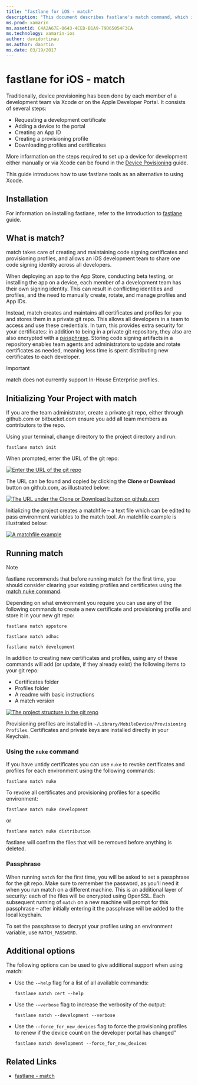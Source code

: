 ```yaml
---
title: "fastlane for iOS - match"
description: "This document describes fastlane's match command, which is used to create and maintain code signing certificates and provisioning profiles for iOS development."
ms.prod: xamarin
ms.assetid: C4A2A67E-0643-4CED-B1A9-79D65054F3CA
ms.technology: xamarin-ios
author: davidortinau
ms.author: daortin
ms.date: 03/19/2017
---
```


# fastlane for iOS - match

Traditionally, device provisioning has been done by each member of a development team via Xcode or on the Apple Developer Portal. It consists of several steps:

- Requesting a development certificate
- Adding a device to the portal
- Creating an App ID
- Creating a provisioning profile
- Downloading profiles and certificates

More information on the steps required to set up a device for development either manually or via Xcode can be found in the [Device Povisioning](~/ios/get-started/installation/device-provisioning/index.md) guide.

This guide introduces how to use fastlane tools as an alternative to using Xcode.

## Installation

For information on installing fastlane, refer to the Introduction to [fastlane](~/ios/deploy-test/provisioning/fastlane/index.md#Installation) guide.

<a name="whatismatch" />

## What is match?

match takes care of creating and maintaining code signing certificates and provisioning profiles, and allows an iOS development team to share one code signing identity across all developers.

When deploying an app to the App Store, conducting beta testing, or installing the app on a device, each member of a development team has their own signing identity. This can result in conflicting identities and profiles, and the need to manually create, rotate, and manage profiles and App IDs.

Instead, match creates and maintains all certificates and profiles for you and stores them in a private git repo. This allows all developers in a team to access and use these credentials. In turn, this provides extra security for your certificates: in addition to being in a private git repository, they also are also encrypted with a [passphrase](#passphrase). Storing code signing artifacts in a repository enables team agents and administrators to update and rotate certificates as needed, meaning less time is spent distributing new certificates to each developer.

> [!IMPORTANT]
> match does not currently support In-House Enterprise profiles.

<a name="initializing" />

## Initializing Your Project with match

If you are the team administrator, create a private git repo, either through github.com or bitbucket.com ensure you add all team members as contributors to the repo.

Using your terminal, change directory to the project directory and run:

```
fastlane match init
```

When prompted, enter the URL of the git repo:

 [![](match-images/fastlane-image7.png "Enter the URL of the git repo")](match-images/fastlane-image7.png#lightbox)

The URL can be found and copied by clicking the **Clone or Download** button on github.com, as illustrated below:

[![](match-images/fastlane-image6.png "The URL under the Clone or Download button on github.com")](match-images/fastlane-image6.png#lightbox)

Initializing the project creates a matchfile – a text file which can be edited to pass environment variables to the match tool. An matchfile example is illustrated below:

[![](match-images/fastlane-image8.png "A matchfile example")](match-images/fastlane-image8.png#lightbox)

<a name="running" />

## Running match

> [!NOTE]
> fastlane recommends that before running match for the first time, you should consider clearing your existing profiles and certificates using the [match nuke command](#using).

Depending on what environment you require you can use any of the following commands to create a new certificate and provisioning profile and store it in your new git repo:

```
fastlane match appstore

fastlane match adhoc

fastlane match development
```

In addition to creating new certificates and profiles, using any of these commands will add (or update, if they already exist) the following items to your git repo:

- Certificates folder
- Profiles folder
- A readme with basic instructions
- A match version

[![](match-images/fastlane-image9.png "The project structure in the git repo")](match-images/fastlane-image9.png#lightbox)

Provisioning profiles are installed in `~/Library/MobileDevice/Provisioning Profiles`. Certificates and private keys are installed directly in your Keychain.

<a name="using" />

### Using the `nuke` command

If you have untidy certificates you can use `nuke` to revoke certificates and profiles for each environment using the following commands:

```
fastlane match nuke
```

To revoke all certificates and provisioning profiles for a specific environment:

```
fastlane match nuke development
```

 or

```
fastlane match nuke distribution
```

fastlane will confirm the files that will be removed before anything is deleted.

<a name="passphrase" />

### Passphrase

When running `match` for the first time, you will be asked to set a passphrase for the git repo. Make sure to remember the password, as you'll need it when you run match on a different machine. This is an additional layer of security: each of the files will be encrypted using OpenSSL. Each subsequent running of `match` on a new machine will prompt for this passphrase – after initially entering it the passphrase will be added to the local keychain.

To set the passphrase to decrypt your profiles using an environment variable, use `MATCH_PASSWORD`.

<a name="options" />

## Additional options

The following options can be used to give additional support when using match:

- Use the `-–help` flag for a list of all available commands:

    ```
    fastlane match cert --help
    ```

- Use the `-–verbose` flag to increase the verbosity of the output:

    ```
    fastlane match --development --verbose
    ```

- Use the `--force_for_new_devices` flag to force the provisioning profiles to renew if the device count on the developer portal has changed"

    ```
    fastlane match development --force_for_new_devices
    ```

## Related Links

- [fastlane - match](https://github.com/fastlane/fastlane/blob/master/match/README.md)
